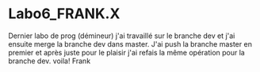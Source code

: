 # Labo6_FRANK.X
Dernier labo de prog (démineur)
j'ai travaillé sur le branche dev et j'ai ensuite merge la branche dev dans master. 
J'ai push la branche master en premier et après juste pour le plaisir j'ai refais la même opération pour la branche dev.
voila!
Frank

